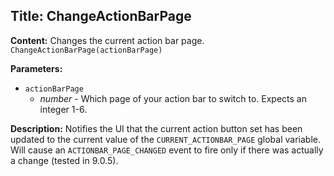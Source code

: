 ## Title: ChangeActionBarPage

**Content:**
Changes the current action bar page.
`ChangeActionBarPage(actionBarPage)`

**Parameters:**
- `actionBarPage`
  - *number* - Which page of your action bar to switch to. Expects an integer 1-6.

**Description:**
Notifies the UI that the current action button set has been updated to the current value of the `CURRENT_ACTIONBAR_PAGE` global variable.
Will cause an `ACTIONBAR_PAGE_CHANGED` event to fire only if there was actually a change (tested in 9.0.5).